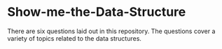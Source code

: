 # Show-me-the-Data-Structure
There are six questions laid out in this repository.  The questions cover a variety of topics related to the data structures.
